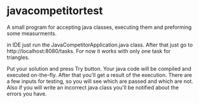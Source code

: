 # javacompetitortest
A small program for accepting java classes, executing them and preforming some measurments.

in IDE just run the JavaCompetitorApplication.java class. After that just go to http://localhost:8080/tasks. For now it works with only one task for triangles. 

Put your solution and press Try button. Your java code will be compiled and executed on-the-fly. After that you'll get a result of the execution. There are a few inputs for testing, so you will see which are passed and which are not. Also if you will write an incorrect java class you'll be notified about the errors you have.
